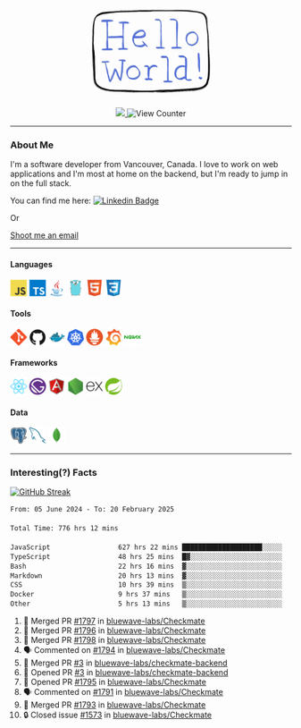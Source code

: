 <div align="center">
    <img src="./img/hello_world.webp" height="200px" width="">
    <div>
        <a href="https://www.linkedin.com/in/ajhollid">
            <img src="https://img.shields.io/badge/LinkedIn-blue"/>
        </a>
        <img src="https://komarev.com/ghpvc/?username=ajhollid&color=yellow" alt="View Counter">
    </div>
</div>

---

### About Me

I'm a software developer from Vancouver, Canada. I love to work on web applications and I'm most at home on the backend, but I'm ready to jump in on the full stack.

You can find me here: [![Linkedin Badge](https://img.shields.io/badge/-ajhollid-blue?style=flat&logo=Linkedin&logoColor=white)](https://www.linkedin.com/in/ajhollid)

Or

[Shoot me an email](mailto:ajhollid@gmail.com)

---

#### Languages

<div>
    <img src="./img/devicons/javascript-original.svg" width=30 height=30 alt="JavaScript">
    <img src="/img/devicons/typescript-original.svg" width=30 height=30 alt="TypeScript">
    <img src="./img/devicons/java-original.svg" width=30 height=30 alt="Java">
    <img src="./img/devicons/go-original.svg" width=30 height=30 alt="Golang">
    <img src="./img/devicons/html5-original.svg" width=30 height=30 alt="HTML 5">
    <img src="./img/devicons/css3-original.svg" width=30 height=30 alt="CSS 3">
</div>

#### Tools

<div>
    <img src="./img/devicons/git-original.svg" width=30 height=30 alt="Git">
    <img src="./img/devicons/github-original.svg" width=30 height=30 alt="Github">
    <img src="./img/devicons/docker-original.svg" width=30 
    height=30 alt="Docker">
    <img src="./img/devicons/kubernetes-original.svg" width=30 height=30 alt="K8">
    <img src="./img/devicons/prometheus-original.svg" width=30 height=30 alt="Prometheus">
    <img src="./img/devicons/grafana-original.svg" width=30 height=30 alt="Grafana">
    <img src="./img/devicons/nginx-original.svg" width=30 height=30 alt="Nginx">
</div>

#### Frameworks

<div>
    <img src="./img/devicons/react-original.svg" width=30 height=30 alt="React">
    <img src="./img/devicons/gatsby-original.svg" width=30 height=30 alt="Gatsby">
    <img src="./img/devicons/angularjs-original.svg" width=30 height=30 alt="AngularJS">
    <img src="./img/devicons/nodejs-original.svg" width=30 height=30 alt="NodeJS">
    <img src="./img/devicons/express-original.svg" width=30 height=30 alt="Express">
    <img src="./img/devicons/spring-original.svg" width=30 height=30 alt="Spring">
</div>

#### Data

<div>
    <img src="./img/devicons/postgresql-original.svg" width=30 height=30 alt="Postgresql">
    <img src="./img/devicons/mysql-original.svg" width=30 height=30 alt="Mysql">
    <img src="./img/devicons/mongodb-original.svg" width=30 height=30 alt="MongoDB">
</div>

---

### Interesting(?) Facts

[![GitHub Streak](http://github-readme-streak-stats.herokuapp.com?user=ajhollid)](https://git.io/streak-stats)

 <!--START_SECTION:waka-->

```txt
From: 05 June 2024 - To: 20 February 2025

Total Time: 776 hrs 12 mins

JavaScript                 627 hrs 22 mins ████████████████████░░░░░   80.29 %
TypeScript                 48 hrs 25 mins  █▓░░░░░░░░░░░░░░░░░░░░░░░   06.20 %
Bash                       22 hrs 16 mins  ▓░░░░░░░░░░░░░░░░░░░░░░░░   02.85 %
Markdown                   20 hrs 13 mins  ▓░░░░░░░░░░░░░░░░░░░░░░░░   02.59 %
CSS                        10 hrs 39 mins  ▒░░░░░░░░░░░░░░░░░░░░░░░░   01.36 %
Docker                     9 hrs 37 mins   ▒░░░░░░░░░░░░░░░░░░░░░░░░   01.23 %
Other                      5 hrs 13 mins   ▒░░░░░░░░░░░░░░░░░░░░░░░░   00.67 %
```

<!--END_SECTION:waka-->


<!--START_SECTION:activity-->
1. 🎉 Merged PR [#1797](https://github.com/bluewave-labs/Checkmate/pull/1797) in [bluewave-labs/Checkmate](https://github.com/bluewave-labs/Checkmate)
2. 🎉 Merged PR [#1796](https://github.com/bluewave-labs/Checkmate/pull/1796) in [bluewave-labs/Checkmate](https://github.com/bluewave-labs/Checkmate)
3. 🎉 Merged PR [#1798](https://github.com/bluewave-labs/Checkmate/pull/1798) in [bluewave-labs/Checkmate](https://github.com/bluewave-labs/Checkmate)
4. 🗣 Commented on [#1794](https://github.com/bluewave-labs/Checkmate/issues/1794#issuecomment-2674794422) in [bluewave-labs/Checkmate](https://github.com/bluewave-labs/Checkmate)
5. 🎉 Merged PR [#3](https://github.com/bluewave-labs/checkmate-backend/pull/3) in [bluewave-labs/checkmate-backend](https://github.com/bluewave-labs/checkmate-backend)
6. 💪 Opened PR [#3](https://github.com/bluewave-labs/checkmate-backend/pull/3) in [bluewave-labs/checkmate-backend](https://github.com/bluewave-labs/checkmate-backend)
7. 💪 Opened PR [#1795](https://github.com/bluewave-labs/Checkmate/pull/1795) in [bluewave-labs/Checkmate](https://github.com/bluewave-labs/Checkmate)
8. 🗣 Commented on [#1791](https://github.com/bluewave-labs/Checkmate/pull/1791#issuecomment-2672750786) in [bluewave-labs/Checkmate](https://github.com/bluewave-labs/Checkmate)
9. 🎉 Merged PR [#1793](https://github.com/bluewave-labs/Checkmate/pull/1793) in [bluewave-labs/Checkmate](https://github.com/bluewave-labs/Checkmate)
10. 🔒 Closed issue [#1573](https://github.com/bluewave-labs/Checkmate/issues/1573) in [bluewave-labs/Checkmate](https://github.com/bluewave-labs/Checkmate)
<!--END_SECTION:activity-->
